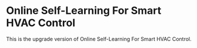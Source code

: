 # Online Self-Learning For Smart HVAC Control
This is the upgrade version of <a herf='https://ieeexplore.ieee.org/document/8914027'>Online Self-Learning For Smart HVAC Control<a>.
